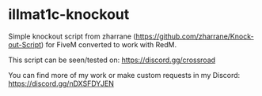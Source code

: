 # illmat1c-knockout

Simple knockout script from zharrane (https://github.com/zharrane/Knock-out-Script) for FiveM converted to work with RedM.

This script can be seen/tested on: https://discord.gg/crossroad

You can find more of my work or make custom requests in my Discord:  https://discord.gg/nDXSFDYJEN